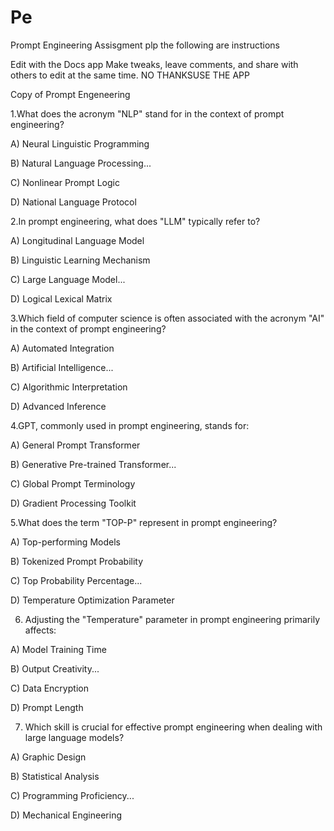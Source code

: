 # Pe
Prompt Engineering Assisgment plp 
the following are instructions 


Edit with the Docs app
Make tweaks, leave comments, and share with others to edit at the same time.
NO THANKSUSE THE APP

Copy of Prompt Engeneering

1.What does the acronym "NLP" stand for in the context of prompt engineering?


A) Neural Linguistic Programming

B) Natural Language Processing...

C) Nonlinear Prompt Logic

D) National Language Protocol


2.In prompt engineering, what does "LLM" typically refer to?


A) Longitudinal Language Model

B) Linguistic Learning Mechanism

C) Large Language Model...

D) Logical Lexical Matrix


3.Which field of computer science is often associated with the acronym "AI" in the context of prompt engineering?


A) Automated Integration

B) Artificial Intelligence...

C) Algorithmic Interpretation

D) Advanced Inference


4.GPT, commonly used in prompt engineering, stands for:


A) General Prompt Transformer

B) Generative Pre-trained Transformer...

C) Global Prompt Terminology

D) Gradient Processing Toolkit


5.What does the term "TOP-P" represent in prompt engineering?


A) Top-performing Models

B) Tokenized Prompt Probability

C) Top Probability Percentage...

D) Temperature Optimization Parameter


6. Adjusting the "Temperature" parameter in prompt engineering primarily affects:


A) Model Training Time

B) Output Creativity...

C) Data Encryption

D) Prompt Length


7. Which skill is crucial for effective prompt engineering when dealing with large language models?


A) Graphic Design

B) Statistical Analysis

C) Programming Proficiency...

D) Mechanical Engineering



